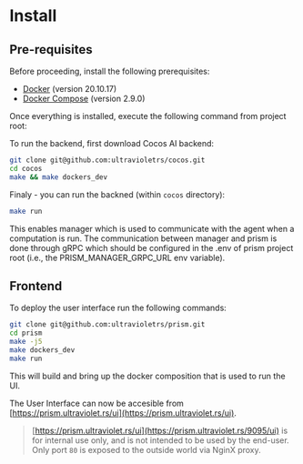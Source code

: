 # Install

## Pre-requisites

Before proceeding, install the following prerequisites:

- [Docker](https://docs.docker.com/install/) (version 20.10.17)
- [Docker Compose](https://docs.docker.com/compose/install/) (version 2.9.0)

Once everything is installed, execute the following command from project root:

To run the backend, first download Cocos AI backend:

```bash
git clone git@github.com:ultravioletrs/cocos.git
cd cocos
make && make dockers_dev
```

Finaly - you can run the backned (within `cocos` directory):

```bash
make run
```

This enables manager which is used to communicate with the agent when a computation is run. The communication between manager and prism is done through gRPC which should be configured in the .env of prism project root (i.e., the PRISM_MANAGER_GRPC_URL env variable).

## Frontend

To deploy the user interface run the following commands:

```bash
git clone git@github.com:ultravioletrs/prism.git
cd prism
make -j5
make dockers_dev
make run
```

This will build and bring up the docker composition that is used to run the UI. 

The User Interface can now be accesible from [https://prism.ultraviolet.rs/ui](https://prism.ultraviolet.rs/ui).

> [https://prism.ultraviolet.rs/ui](https://prism.ultraviolet.rs/9095/ui) is for internal use only, and is not intended to be used by the end-user.
> Only port `80` is exposed to the outside world via NginX proxy.
